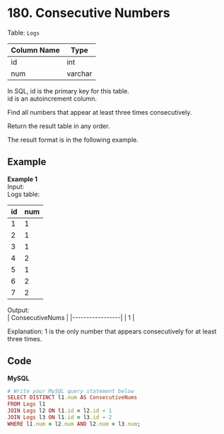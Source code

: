 # 180. Consecutive Numbers
Table: `Logs`  

| Column Name | Type    |
|-------------|---------|
| id          | int     |
| num         | varchar |

In SQL, id is the primary key for this table.  
id is an autoincrement column.  
 

Find all numbers that appear at least three times consecutively.  

Return the result table in any order.  

The result format is in the following example.  

 
## Example
**Example 1**  
Input:  
Logs table:  

| id | num |
|----|-----|
| 1  | 1   |
| 2  | 1   |
| 3  | 1   |
| 4  | 2   |
| 5  | 1   |
| 6  | 2   |
| 7  | 2   |

Output:   
| ConsecutiveNums |
|-----------------|
| 1               |

Explanation: 1 is the only number that appears consecutively for at least three times.  

## Code
**MySQL**
```ruby
# Write your MySQL query statement below
SELECT DISTINCT l1.num AS ConsecutiveNums 
FROM Logs l1 
JOIN Logs l2 ON l1.id = l2.id - 1
JOIN Logs l3 ON l1.id = l3.id - 2
WHERE l1.num = l2.num AND l2.num = l3.num; 
```
